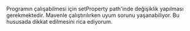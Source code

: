 Programın çalışabilmesi için setProperty path'inde değişiklik yapılması gerekmektedir. Mavenle çalıştırılırken uyum sorunu yaşanabiliyor. Bu hususada dikkat edilmesini rica ediyorum.
